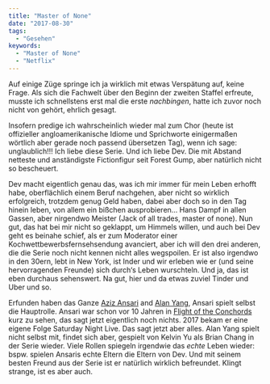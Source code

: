 ```yaml
---
title: "Master of None"
date: "2017-08-30"
tags:
  - "Gesehen"
keywords:
  - "Master of None"
  - "Netflix"
---
```


Auf einige Züge springe ich ja wirklich mit etwas Verspätung auf, keine Frage. Als sich die Fachwelt über den Beginn der zweiten Staffel erfreute, musste ich schnellstens erst mal die erste _nachbingen_, hatte ich zuvor noch nicht von gehört, ehrlich gesagt.

Insofern predige ich wahrscheinlich wieder mal zum Chor (heute ist offizieller angloamerikanische Idiome und Sprichworte einigermaßen wörtlich aber gerade noch passend übersetzen Tag), wenn ich sage: unglaublich!!! Ich liebe diese Serie. Und ich liebe Dev. Die mit Abstand netteste und anständigste Fictionfigur seit Forest Gump, aber natürlich nicht so bescheuert.

Dev macht eigentlich genau das, was ich mir immer für mein Leben erhofft habe, oberflächlich einem Beruf nachgehen, aber nicht so wirklich erfolgreich, trotzdem genug Geld haben, dabei aber doch so in den Tag hinein leben, von allem ein bißchen ausprobieren… Hans Dampf in allen Gassen, aber nirgendwo Meister (Jack of all trades, master of none). Nun gut, das hat bei mir nicht so geklappt, um Himmels willen, und auch bei Dev geht es beinahe schief, als er zum Moderator einer Kochwettbewerbsfernsehsendung avanciert, aber ich will den drei anderen, die die Serie noch nicht kennen nicht alles wegspoilen. Er ist also irgendwo in den 30ern, lebt in New York, ist Inder und wir erleben wie er (und seine hervorragenden Freunde) sich durch‘s Leben wurschteln. Und ja, das ist eben durchaus sehenswert. Na gut, hier und da etwas zuviel Tinder und Uber und so.

Erfunden haben das Ganze [Aziz Ansari](https://en.m.wikipedia.org/wiki/Aziz_Ansari "Aziz Ansari in der englischen Wikipedia") and [Alan Yang](https://en.m.wikipedia.org/wiki/Alan_Yang "Alan Yang in der englischen Wikipedia"), Ansari spielt selbst die Hauptrolle. Ansari war schon vor 10 Jahren in [Flight of the Conchords](https://couchblog.de/codecandies/2008/05/15/flight-of-the-conchords-are-back/ "Codecandies: Flight of the Conchords are back") kurz zu sehen, das sagt jetzt eigentlich noch nichts. 2017 bekam er eine eigene Folge Saturday Night Live. Das sagt jetzt aber alles. Alan Yang spielt nicht selbst mit, findet sich aber, gespielt von Kelvin Yu als Brian Chang in der Serie wieder. Viele Rollen spiegeln irgendwie das _echte_ Leben wieder: bspw. spielen Ansaris echte Eltern die Eltern von Dev. Und mit seinem besten Freund aus der Serie ist er natürlich wirklich befreundet. Klingt strange, ist es aber auch.
